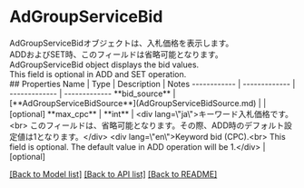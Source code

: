# AdGroupServiceBid

<div lang=\"ja\">AdGroupServiceBidオブジェクトは、入札価格を表示します。<br> ADDおよびSET時、このフィールドは省略可能となります。</div> <div lang=\"en\">AdGroupServiceBid object displays the bid values.<br> This field is optional in ADD and SET operation.</div> 
## Properties
Name | Type | Description | Notes
------------ | ------------- | ------------- | -------------
**bid_source** | [**AdGroupServiceBidSource**](AdGroupServiceBidSource.md) |  | [optional] 
**max_cpc** | **int** | &lt;div lang&#x3D;\&quot;ja\&quot;&gt;キーワード入札価格です。&lt;br&gt; このフィールドは、省略可能となります。その際、ADD時のデフォルト設定値は1となります。&lt;/div&gt; &lt;div lang&#x3D;\&quot;en\&quot;&gt;Keyword bid (CPC).&lt;br&gt; This field is optional. The default value in ADD operation will be 1.&lt;/div&gt;  | [optional] 

[[Back to Model list]](../README.md#documentation-for-models) [[Back to API list]](../README.md#documentation-for-api-endpoints) [[Back to README]](../README.md)


